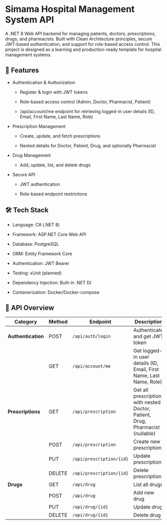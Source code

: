 # Simama Hospital Management System API
A .NET 8 Web API backend for managing patients, doctors, prescriptions, drugs, and pharmacists.
Built with Clean Architecture principles, secure JWT-based authentication, and support for role-based access control.
This project is designed as a learning and production-ready template for hospital management systems.

## 📌 Features
- Authentication & Authorization

    - Register & login with JWT tokens

    - Role-based access control (Admin, Doctor, Pharmacist, Patient)

    - /api/account/me endpoint for retrieving logged-in user details (ID, Email, First Name, Last Name, Role)

- Prescription Management

    - Create, update, and fetch prescriptions

    - Nested details for Doctor, Patient, Drug, and optionally Pharmacist

- Drug Management

    - Add, update, list, and delete drugs

- Secure API

    - JWT authentication

    - Role-based endpoint restrictions

## 🛠 Tech Stack
- Language: C# (.NET 8)

- Framework: ASP.NET Core Web API

- Database: PostgreSQL

- ORM: Entity Framework Core

- Authentication: JWT Bearer

- Testing: xUnit (planned)

- Dependency Injection: Built-in .NET DI

- Contanerization: Docker/Docker-compose

## 📌 API Overview
| **Category**       | **Method** | **Endpoint**             | **Description**                                                                |
| ------------------ | ---------- | ------------------------ | ------------------------------------------------------------------------------ |
| **Authentication** | POST       | `/api/auth/login`        | Authenticate and get JWT token                                                 |
|                    | GET        | `/api/account/me`        | Get logged-in user details (ID, Email, First Name, Last Name, Role)            |
| **Prescriptions**  | GET        | `/api/prescription`      | Get all prescriptions with nested Doctor, Patient, Drug, Pharmacist (nullable) |
|                    | POST       | `/api/prescription`      | Create new prescription                                                        |
|                    | PUT        | `/api/prescription/{id}` | Update prescription                                                            |
|                    | DELETE     | `/api/prescription/{id}` | Delete prescription                                                            |
| **Drugs**          | GET        | `/api/drug`              | List all drugs                                                                 |
|                    | POST       | `/api/drug`              | Add new drug                                                                   |
|                    | PUT        | `/api/drug/{id}`         | Update drug                                                                    |
|                    | DELETE     | `/api/drug/{id}`         | Delete drug                                                                    |
